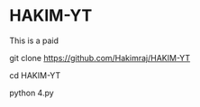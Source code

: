 # HAKIM-YT
This is a paid





git clone https://github.com/Hakimraj/HAKIM-YT


cd HAKIM-YT

python 4.py

